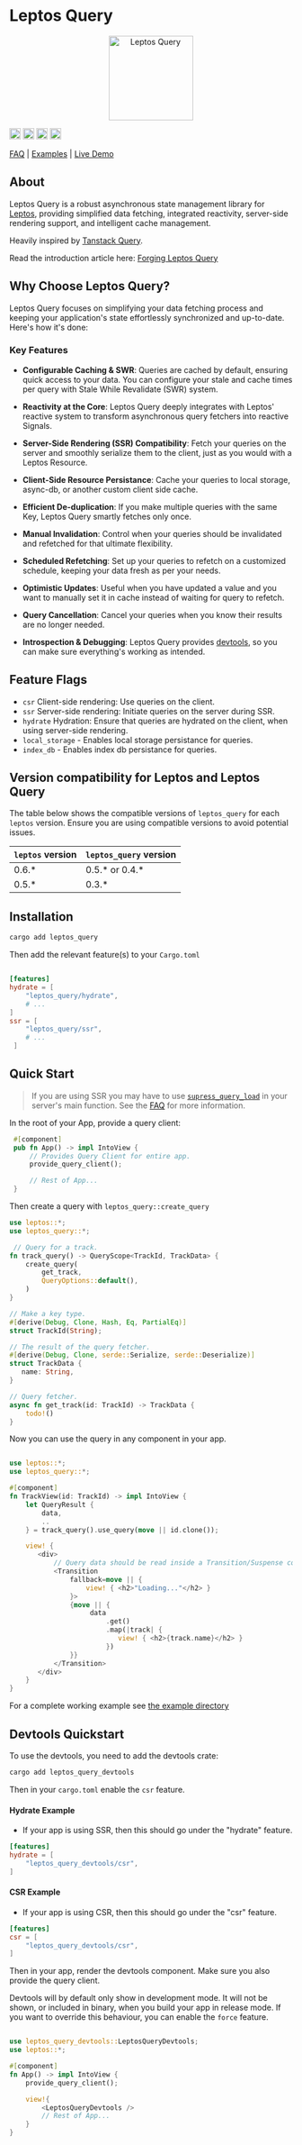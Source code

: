 # Leptos Query

<p align="center">
    <a href="https://github.com/nicoburniske/leptos_query">
        <img src="https://raw.githubusercontent.com/nicoburniske/leptos_query/main/logo.svg" alt="Leptos Query" width="150"/>
    </a>
</p>

[<img alt="github" src="https://img.shields.io/badge/github-nicoburniske/leptos_query-8da0cb?style=for-the-badge&labelColor=555555&logo=github" height="20">](https://github.com/nicoburniske/leptos_query)
[<img alt="crates.io" src="https://img.shields.io/crates/v/leptos_query.svg?style=for-the-badge&color=fc8d62&logo=rust" height="20">](https://crates.io/crates/leptos_query)
[<img alt="docs.rs" src="https://img.shields.io/badge/docs.rs-leptos_query-66c2a5?style=for-the-badge&labelColor=555555&logo=docs.rs" height="20">](https://docs.rs/leptos_query)
[<img alt="build status" src="https://img.shields.io/github/actions/workflow/status/nicoburniske/leptos_query/rust.yml?branch=main&style=for-the-badge" height="20">](https://github.com/nicoburniske/leptos_query/actions?query=branch%3Amain)


[FAQ](https://github.com/nicoburniske/leptos_query/blob/main/FAQ.md) | [Examples](https://github.com/nicoburniske/leptos_query/tree/main/example/) | [Live Demo](https://leptos-query-demo.vercel.app/)

## About

Leptos Query is a robust asynchronous state management library for [Leptos](https://github.com/leptos-rs/leptos), providing simplified data fetching, integrated reactivity, server-side rendering support, and intelligent cache management.

Heavily inspired by [Tanstack Query](https://tanstack.com/query/latest/).

Read the introduction article here: [Forging Leptos Query](https://nicoburniske.com/thoughts/forging_leptos_query)

## Why Choose Leptos Query?

Leptos Query focuses on simplifying your data fetching process and keeping your application's state effortlessly synchronized and up-to-date. Here's how it's done:

### Key Features

- **Configurable Caching & SWR**: Queries are cached by default, ensuring quick access to your data. You can configure your stale and cache times per query with Stale While Revalidate (SWR) system.

- **Reactivity at the Core**: Leptos Query deeply integrates with Leptos' reactive system to transform asynchronous query fetchers into reactive Signals.

- **Server-Side Rendering (SSR) Compatibility**: Fetch your queries on the server and smoothly serialize them to the client, just as you would with a Leptos Resource.

- **Client-Side Resource Persistance**: Cache your queries to local storage, async-db, or another custom client side cache.

- **Efficient De-duplication**: If you make multiple queries with the same Key, Leptos Query smartly fetches only once.

- **Manual Invalidation**: Control when your queries should be invalidated and refetched for that ultimate flexibility.

- **Scheduled Refetching**: Set up your queries to refetch on a customized schedule, keeping your data fresh as per your needs.

- **Optimistic Updates**: Useful when you have updated a value and you want to manually set it in cache instead of waiting for query to refetch.

- **Query Cancellation**: Cancel your queries when you know their results are no longer needed. 

- **Introspection & Debugging**: Leptos Query provides [devtools](https://crates.io/crates/leptos_query_devtools), so you can make sure everything's working as intended.

## Feature Flags
- `csr` Client-side rendering: Use queries on the client.
- `ssr` Server-side rendering: Initiate queries on the server during SSR.
- `hydrate` Hydration: Ensure that queries are hydrated on the client, when using server-side rendering.
- `local_storage` - Enables local storage persistance for queries.
- `index_db` - Enables index db persistance for queries.

## Version compatibility for Leptos and Leptos Query

The table below shows the compatible versions of `leptos_query` for each `leptos` version. Ensure you are using compatible versions to avoid potential issues.

| `leptos` version | `leptos_query` version |
|------------------|------------------------|
| 0.6.*            | 0.5.* or 0.4.*         |
| 0.5.*            | 0.3.*                  |


## Installation

```bash
cargo add leptos_query
```

Then add the relevant feature(s) to your `Cargo.toml`

```toml

[features]
hydrate = [
    "leptos_query/hydrate",
    # ...
]
ssr = [
    "leptos_query/ssr",
    # ...
 ]

```

## Quick Start

> If you are using SSR you may have to use [`supress_query_load`](https://docs.rs/leptos_query/latest/leptos_query/fn.suppress_query_load.html) in your server's main function. See the [FAQ](https://github.com/nicoburniske/leptos_query/blob/main/FAQ.md#why-am-i-getting-a-panic-on-my-leptos-main-function) for more information.

In the root of your App, provide a query client:

```rust 
 #[component]
 pub fn App() -> impl IntoView {
     // Provides Query Client for entire app.
     provide_query_client();

     // Rest of App...
 }
 ```

 Then create a query with `leptos_query::create_query`

 ```rust
 use leptos::*;
 use leptos_query::*;

  // Query for a track.
 fn track_query() -> QueryScope<TrackId, TrackData> {
     create_query(
         get_track,
         QueryOptions::default(),
     )
 }

 // Make a key type.
 #[derive(Debug, Clone, Hash, Eq, PartialEq)]
 struct TrackId(String);

 // The result of the query fetcher.
 #[derive(Debug, Clone, serde::Serialize, serde::Deserialize)]
 struct TrackData {
    name: String,
 }

 // Query fetcher.
 async fn get_track(id: TrackId) -> TrackData {
     todo!()
 }

 ```

 Now you can use the query in any component in your app.

 ```rust

 use leptos::*;
 use leptos_query::*;

 #[component]
 fn TrackView(id: TrackId) -> impl IntoView {
     let QueryResult {
         data,
         ..
     } = track_query().use_query(move || id.clone());

     view! {
        <div>
            // Query data should be read inside a Transition/Suspense component.
            <Transition
                fallback=move || {
                    view! { <h2>"Loading..."</h2> }
                }>
                {move || {
                     data
                         .get()
                         .map(|track| {
                            view! { <h2>{track.name}</h2> }
                         })
                }}
            </Transition>
        </div>
     }
 }
```

For a complete working example see [the example directory](/example)

## Devtools Quickstart

To use the devtools, you need to add the devtools crate:

```bash
cargo add leptos_query_devtools
```

Then in your `cargo.toml` enable the `csr` feature.

#### Hydrate Example
- If your app is using SSR, then this should go under the "hydrate" feature. 
```toml
[features]
hydrate = [
    "leptos_query_devtools/csr",
]
```

#### CSR Example
- If your app is using CSR, then this should go under the "csr" feature.
```toml
[features]
csr = [
    "leptos_query_devtools/csr",
]
```

Then in your app, render the devtools component. Make sure you also provide the query client. 

Devtools will by default only show in development mode. It will not be shown, or included in binary, when you build your app in release mode. If you want to override this behaviour, you can enable the `force` feature.

```rust

use leptos_query_devtools::LeptosQueryDevtools;
use leptos::*;

#[component]
fn App() -> impl IntoView {
    provide_query_client();

    view!{
        <LeptosQueryDevtools />
        // Rest of App...
    }
}

```